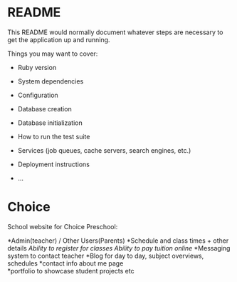 # README

This README would normally document whatever steps are necessary to get the
application up and running.

Things you may want to cover:

* Ruby version

* System dependencies

* Configuration

* Database creation

* Database initialization

* How to run the test suite

* Services (job queues, cache servers, search engines, etc.)

* Deployment instructions

* ...
# Choice

School website for Choice Preschool:

*Admin(teacher) / Other Users(Parents)
*Schedule and class times + other details
*Ability to register for classes
*Ability to pay tuition online**
*Messaging system to contact teacher 
*Blog for day to day, subject overviews, schedules
*contact info about me page        
*portfolio to showcase student projects etc
